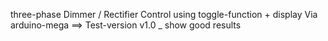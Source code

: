 three-phase Dimmer / Rectifier 
Control using toggle-function + display 
Via arduino-mega 
==> Test-version v1.0 _ show good results